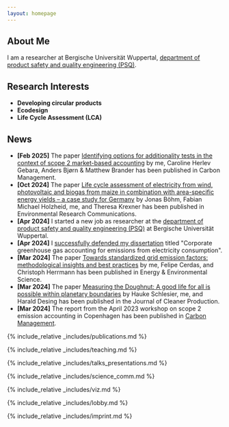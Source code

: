 ```yaml
---
layout: homepage
---
```


## About Me

I am a researcher at Bergische Universität Wuppertal, <a href="https://psq.uni-wuppertal.de/de/ueber-uns/team/malteschaefer/">department of product safety and quality engineering (PSQ)</a>.

## Research Interests
- **Developing circular products**
- **Ecodesign**
- **Life Cycle Assessment (LCA)**

## News
- **[Feb 2025]** The paper <a href="https://www.tandfonline.com/doi/full/10.1080/17583004.2025.2473910">Identifying options for additionality tests in the context of scope 2 market-based accounting</a> by me, Caroline Herlev Gebara, Anders Bjørn & Matthew Brander has been published in Carbon Management.
- **[Oct 2024]** The paper <a href="https://iopscience.iop.org/article/10.1088/2515-7620/ad7dd9/meta">Life cycle assessment of electricity from wind, photovoltaic and biogas from maize in combination with area-specific energy yields – a case study for Germany</a> by Jonas Böhm, Fabian Michael Holzheid, me, and Theresa Krexner has been published in Environmental Research Communications.
- **[Apr 2024]** I started a new job as researcher at the <a href="https://psq.uni-wuppertal.de/de/">department of product safety and quality engineering (PSQ)</a> at Bergische Universität Wuppertal.
- **[Apr 2024]** I <a href="https://www.linkedin.com/feed/update/urn:li:activity:7183384790367121408/">successfully defended my dissertation</a> titled "Corporate greenhouse gas accounting for emissions from electricity consumption".
- **[Mar 2024]** The paper <a href="https://www.sciencedirect.com/science/article/pii/S0959652624008953?via%3Dihub">Towards standardized grid emission factors: methodological insights and best practices</a> by me, Felipe Cerdas, and Christoph Herrmann has been published in Energy & Environmental Science.
- **[Mar 2024]** The paper <a href="https://www.sciencedirect.com/science/article/pii/S0959652624008953?via%3Dihub">Measuring the Doughnut: A good life for all is possible within planetary boundaries</a> by Hauke Schlesier, me, and Harald Desing has been published in the Journal of Cleaner Production.
- **[Mar 2024]** The report from the April 2023 workshop on scope 2 emission accounting in Copenhagen has been published in <a href="https://www.tandfonline.com/doi/full/10.1080/17583004.2024.2324813">Carbon Management</a>.

{% include_relative _includes/publications.md %}

{% include_relative _includes/teaching.md %}

{% include_relative _includes/talks_presentations.md %}

{% include_relative _includes/science_comm.md %}

{% include_relative _includes/viz.md %}

{% include_relative _includes/lobby.md %}

{% include_relative _includes/imprint.md %}
